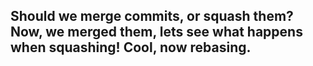 ## Should we merge commits, or squash them? Now, we merged them, lets see what happens when squashing! Cool, now rebasing.